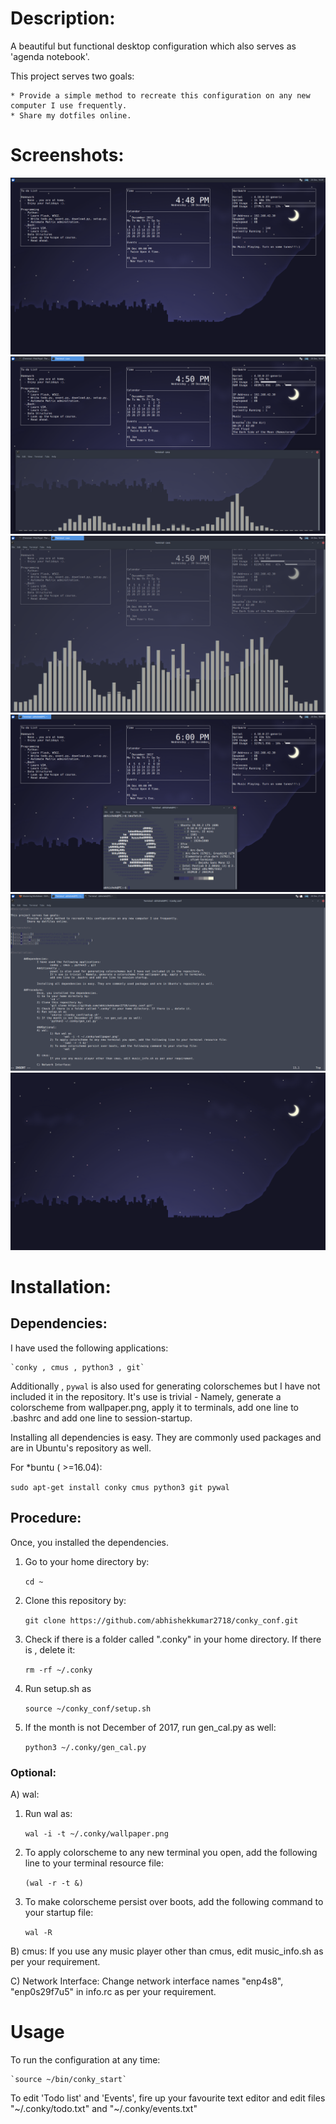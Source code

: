 # Description:

A beautiful but functional desktop configuration which also serves as 'agenda notebook'.

This project serves two goals:
	
	* Provide a simple method to recreate this configuration on any new computer I use frequently.
	* Share my dotfiles online.

# Screenshots:

![unix_basic](/screenshots/unix_basic.png)
![unix_cava](/screenshots/unix_cava.png)
![unix_cavafull](/screenshots/unix_cavafull.png)
![unix_neofetch](/screenshots/unix_neofetch.png)
![unix_vim](/screenshots/unix_vim.png)
![wallpaper.png](wallpaper.png)

# Installation:

##	 Dependencies:
I have used the following applications:

	`conky , cmus , python3 , git`
Additionally ,
	`pywal` is also used for generating colorschemes but I have not included it in the repository. 
	It's use is trivial - Namely, generate a colorscheme from wallpaper.png, apply it to terminals,
	add one line to .bashrc and add one line to session-startup.

Installing all dependencies is easy. They are commonly used packages and are in Ubuntu's repository as well.

For \*buntu ( >=16.04):

`sudo apt-get install conky cmus python3 git pywal`

## Procedure:
Once, you installed the dependencies.
1) Go to your home directory by:
	
	`cd ~`
	
2) Clone this repository by:
	
	`git clone https://github.com/abhishekkumar2718/conky_conf.git`
	
3) Check if there is a folder called ".conky" in your home directory. If there is , delete it:
	
	`rm -rf ~/.conky`
	
4) Run setup.sh as
	
	`source ~/conky_conf/setup.sh`
	
5) If the month is not December of 2017, run gen_cal.py as well:
	
	`python3 ~/.conky/gen_cal.py`
	

### Optional:
A) wal:
1) Run wal as: 
	
	`wal -i -t ~/.conky/wallpaper.png`
		
2) To apply colorscheme to any new terminal you open, add the following line to your terminal resource file:
	
	`(wal -r -t &)`
		
3) To make colorscheme persist over boots, add the following command to your startup file:
	
	`wal -R`
		

B) cmus:
	If you use any music player other than cmus, edit music_info.sh as per your requirement.

C) Network Interface:
	Change network interface names "enp4s8", "enp0s29f7u5" in info.rc as per your requirement.

# Usage

To run the configuration at any time:

	`source ~/bin/conky_start`
	
To edit 'Todo list' and 'Events', fire up your favourite text editor and edit files "\~/.conky/todo.txt" and "\~/.conky/events.txt"
